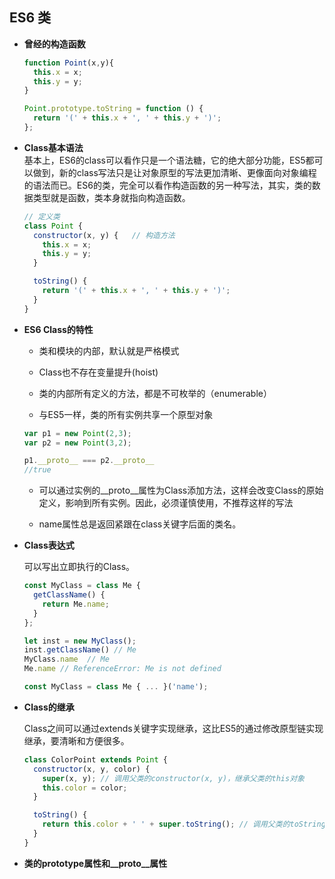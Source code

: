 ## ES6 类

* **曾经的构造函数**

  ```js
  function Point(x,y){
    this.x = x;
    this.y = y;
  }

  Point.prototype.toString = function () {
    return '(' + this.x + ', ' + this.y + ')';
  };
  ```

* **Class基本语法**  
  基本上，ES6的class可以看作只是一个语法糖，它的绝大部分功能，ES5都可以做到，新的class写法只是让对象原型的写法更加清晰、更像面向对象编程的语法而已。ES6的类，完全可以看作构造函数的另一种写法，其实，类的数据类型就是函数，类本身就指向构造函数。

  ```js
  // 定义类
  class Point {
    constructor(x, y) {   // 构造方法
      this.x = x;
      this.y = y;
    }

    toString() {
      return '(' + this.x + ', ' + this.y + ')';
    }
  }
  ```

* **ES6 Class的特性**

  - 类和模块的内部，默认就是严格模式

  - Class也不存在变量提升(hoist)

  - 类的内部所有定义的方法，都是不可枚举的（enumerable）

  - 与ES5一样，类的所有实例共享一个原型对象  

  ```js
  var p1 = new Point(2,3);
  var p2 = new Point(3,2);

  p1.__proto__ === p2.__proto__
  //true
  ```

  - 可以通过实例的__proto__属性为Class添加方法，这样会改变Class的原始定义，影响到所有实例。因此，必须谨慎使用，不推荐这样的写法

  - name属性总是返回紧跟在class关键字后面的类名。

* **Class表达式**

  可以写出立即执行的Class。

  ```js
  const MyClass = class Me {
    getClassName() {
      return Me.name;
    }
  };

  let inst = new MyClass();
  inst.getClassName() // Me
  MyClass.name  // Me
  Me.name // ReferenceError: Me is not defined

  const MyClass = class Me { ... }('name');
  ```

* **Class的继承**

  Class之间可以通过extends关键字实现继承，这比ES5的通过修改原型链实现继承，要清晰和方便很多。

  ```js
  class ColorPoint extends Point {
    constructor(x, y, color) {
      super(x, y); // 调用父类的constructor(x, y)，继承父类的this对象
      this.color = color;
    }

    toString() {
      return this.color + ' ' + super.toString(); // 调用父类的toString()
    }
  }
  ```

* **类的prototype属性和__proto__属性**
